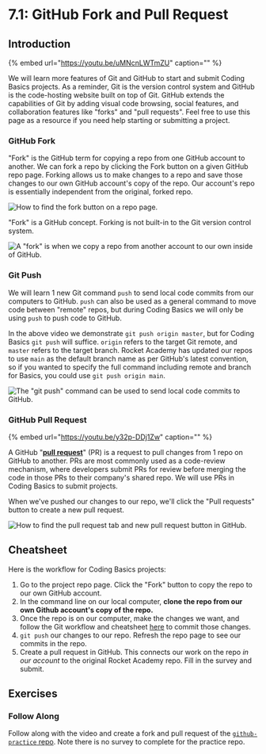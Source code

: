 # 7.1: GitHub Fork and Pull Request

## Introduction

{% embed url="https://youtu.be/uMNcnLWTmZU" caption="" %}

We will learn more features of Git and GitHub to start and submit Coding Basics projects. As a reminder, Git is the version control system and GitHub is the code-hosting website built on top of Git. GitHub extends the capabilities of Git by adding visual code browsing, social features, and collaboration features like "forks" and "pull requests". Feel free to use this page as a resource if you need help starting or submitting a project.

### GitHub Fork

"Fork" is the GitHub term for copying a repo from one GitHub account to another. We can fork a repo by clicking the Fork button on a given GitHub repo page. Forking allows us to make changes to a repo and save those changes to our own GitHub account's copy of the repo. Our account's repo is essentially independent from the original, forked repo.

![How to find the fork button on a repo page.](../.gitbook/assets/screen-shot-2020-08-19-at-10.23.10-pm%20%281%29%20%282%29%20%283%29%20%281%29%20%281%29.png)

"Fork" is a GitHub concept. Forking is not built-in to the Git version control system.

![A &quot;fork&quot; is when we copy a repo from another account to our own inside of GitHub.](../.gitbook/assets/github-fork.png)

### Git Push

We will learn 1 new Git command `push` to send local code commits from our computers to GitHub. `push` can also be used as a general command to move code between "remote" repos, but during Coding Basics we will only be using `push` to push code to GitHub.

 
In the above video we demonstrate `git push origin master`, but for Coding Basics `git push` will suffice. `origin` refers to the target Git remote, and `master` refers to the target branch. Rocket Academy has updated our repos to use `main` as the default branch name as per GitHub's latest convention, so if you wanted to specify the full command including remote and branch for Basics, you could use `git push origin main`.
 

![The &quot;git push&quot; command can be used to send local code commits to GitHub.](../.gitbook/assets/github-push.png)

### GitHub Pull Request

{% embed url="https://youtu.be/y32p-DDj1Zw" caption="" %}

A GitHub "[**pull request**](https://docs.github.com/en/free-pro-team@latest/github/collaborating-with-issues-and-pull-requests/about-pull-requests)" \(PR\) is a request to pull changes from 1 repo on GitHub to another. PRs are most commonly used as a code-review mechanism, where developers submit PRs for review before merging the code in those PRs to their company's shared repo. We will use PRs in Coding Basics to submit projects.

When we've pushed our changes to our repo, we'll click the "Pull requests" button to create a new pull request.

![How to find the pull request tab and new pull request button in GitHub.](../.gitbook/assets/screen-shot-2020-08-19-at-10.23.25-pm%20%281%29.png)

## Cheatsheet

Here is the workflow for Coding Basics projects:

1. Go to the project repo page. Click the "Fork" button to copy the repo to our own GitHub account.
2. In the command line on our local computer, **clone the repo from our own Github account's copy of the repo.**
3. Once the repo is on our computer, make the changes we want, and follow the Git workflow and cheatsheet [here](../2-organising-and-managing-code-files/2.2-git.md#cheat-sheet) to commit those changes.
4. `git push` our changes to our repo. Refresh the repo page to see our commits in the repo.
5. Create a pull request in GitHub. This connects our work on the repo _in our account_ to the original Rocket Academy repo. Fill in the survey and submit.

## Exercises

### Follow Along

Follow along with the video and create a fork and pull request of the [`github-practice` repo](https://github.com/rocketacademy/github-practice). Note there is no survey to complete for the practice repo.

